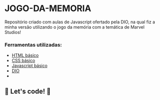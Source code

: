 # JOGO-DA-MEMORIA

Repositório criado com aulas de Javascript ofertado pela DIO, na qual fiz a minha versão utilizando  o jogo da memória com a temática de Marvel Studios! 

### Ferramentas utilizadas:

* [HTML básico](https://www.w3schools.com/html/)
* [CSS básico](https://developer.mozilla.org/pt-BR/docs/Web/CSS)
* [Javascript básico](https://developer.mozilla.org/pt-BR/docs/Web/JavaScript)
* [DIO](https://dio.me/sign-up?ref=1BBJE0QUYH)
* 
 


## 🚀 Let's code! 🚀

